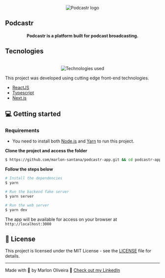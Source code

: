 <div align="center">
  <img src="../public/logo.svg" alt="Podcastr logo">
</div>

## Podcastr



<h4 align="center">
  Podcastr is a platform built for podcast broadcasting.
</h4>



## Tecnologies

<div align="center">
  <br />
  <img src=".github/tech-logos.png" alt="Technologies used">
</div>

This project was developed using cutting edge front-end technologies.


- [ReactJS](https://reactjs.org/)
- [Typescript](https://www.typescriptlang.org/)
- [Next.js](https://nextjs.org/)

## 💻 Getting started

### Requirements

- You need to install both [Node.js](https://nodejs.org/en/download/) and [Yarn](https://yarnpkg.com/) to run this project.

**Clone the project and access the folder**

```bash
$ https://github.com/marlon-santana/podcastr-app.git && cd podcastr-app
```

**Follow the steps below**

```bash
# Install the dependencies
$ yarn

# Run the backend fake server
$ yarn server

# Run the web server
$ yarn dev
```

The app will be available for access on your browser at `http://localhost:3000`

## 📝 License

This project is licensed under the MIT License - see the [LICENSE](LICENSE) file for details.

---

Made with 💜 by Marlon Oliveira 👋 [Check out my LinkedIn](https://www.linkedin.com/in/marlon-oliveira-a820311a7/)
